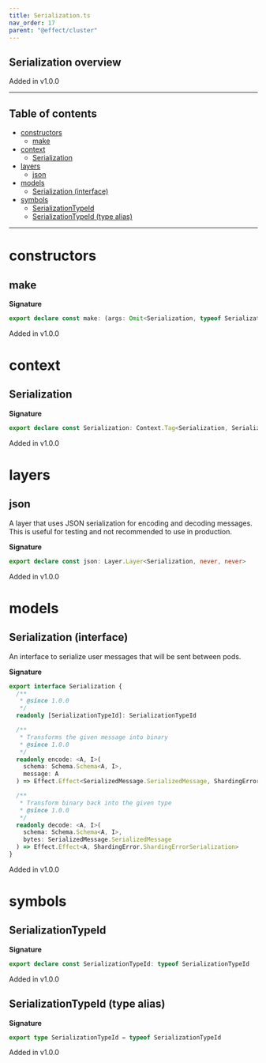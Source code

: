 ```yaml
---
title: Serialization.ts
nav_order: 17
parent: "@effect/cluster"
---
```


## Serialization overview

Added in v1.0.0

---

<h2 class="text-delta">Table of contents</h2>

- [constructors](#constructors)
  - [make](#make)
- [context](#context)
  - [Serialization](#serialization)
- [layers](#layers)
  - [json](#json)
- [models](#models)
  - [Serialization (interface)](#serialization-interface)
- [symbols](#symbols)
  - [SerializationTypeId](#serializationtypeid)
  - [SerializationTypeId (type alias)](#serializationtypeid-type-alias)

---

# constructors

## make

**Signature**

```ts
export declare const make: (args: Omit<Serialization, typeof SerializationTypeId>) => Serialization
```

Added in v1.0.0

# context

## Serialization

**Signature**

```ts
export declare const Serialization: Context.Tag<Serialization, Serialization>
```

Added in v1.0.0

# layers

## json

A layer that uses JSON serialization for encoding and decoding messages.
This is useful for testing and not recommended to use in production.

**Signature**

```ts
export declare const json: Layer.Layer<Serialization, never, never>
```

Added in v1.0.0

# models

## Serialization (interface)

An interface to serialize user messages that will be sent between pods.

**Signature**

```ts
export interface Serialization {
  /**
   * @since 1.0.0
   */
  readonly [SerializationTypeId]: SerializationTypeId

  /**
   * Transforms the given message into binary
   * @since 1.0.0
   */
  readonly encode: <A, I>(
    schema: Schema.Schema<A, I>,
    message: A
  ) => Effect.Effect<SerializedMessage.SerializedMessage, ShardingError.ShardingErrorSerialization>

  /**
   * Transform binary back into the given type
   * @since 1.0.0
   */
  readonly decode: <A, I>(
    schema: Schema.Schema<A, I>,
    bytes: SerializedMessage.SerializedMessage
  ) => Effect.Effect<A, ShardingError.ShardingErrorSerialization>
}
```

Added in v1.0.0

# symbols

## SerializationTypeId

**Signature**

```ts
export declare const SerializationTypeId: typeof SerializationTypeId
```

Added in v1.0.0

## SerializationTypeId (type alias)

**Signature**

```ts
export type SerializationTypeId = typeof SerializationTypeId
```

Added in v1.0.0

